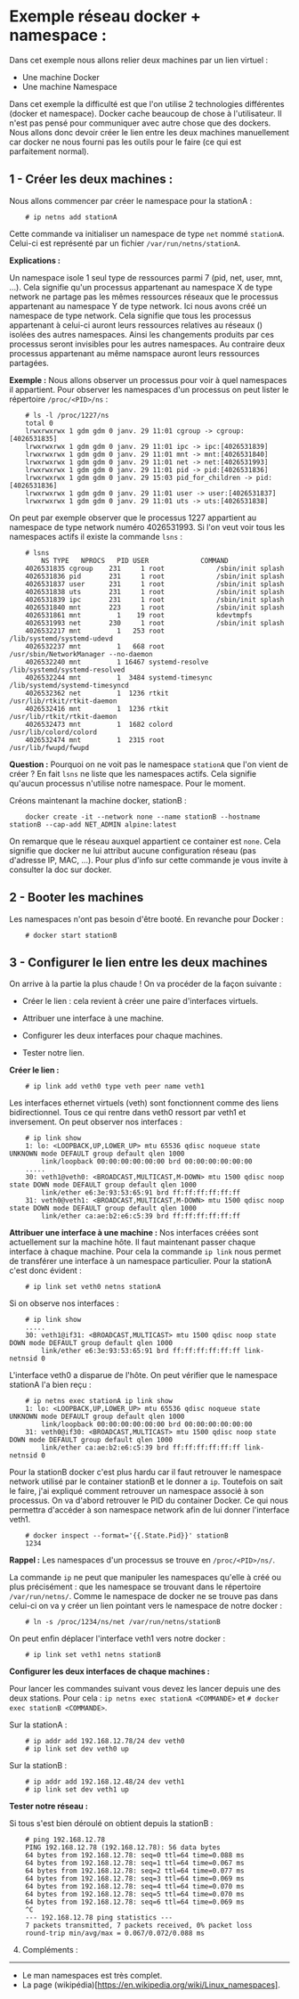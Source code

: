 Exemple réseau docker + namespace :
===================================

Dans cet exemple nous allons relier deux machines par un lien virtuel :

* Une machine Docker
* Une machine Namespace

Dans cet exemple la difficulté est que l'on utilise 2 technologies différentes (docker et namespace). Docker cache beaucoup de chose à l'utilisateur. Il n'est pas pensé pour communiquer avec autre chose que des dockers. Nous allons donc devoir créer le lien entre les deux machines manuellement car docker ne nous fourni pas les outils pour le faire (ce qui est parfaitement normal).

1 - Créer les deux machines :
-----------------------------

Nous allons commencer par créer le namespace pour la stationA :
		
		# ip netns add stationA
		
Cette commande va initialiser un namespace de type `net` nommé `stationA`. Celui-ci est représenté par un fichier `/var/run/netns/stationA`.

**Explications :** 

Un namespace isole 1 seul type de ressources parmi 7 (pid, net, user, mnt, ...). Cela signifie qu'un processus appartenant au namespace X de type network ne partage pas les mêmes ressources réseaux que le processus appartenant au namespace Y de type network. Ici nous avons créé un namespace de type network. Cela signifie que tous les processus appartenant à celui-ci auront leurs ressources relatives au réseaux () isolées des autres namespaces. Ainsi les changements produits par ces processus seront invisibles pour les autres namespaces. Au contraire deux processus appartenant au même namspace auront leurs ressources partagées.

**Exemple :** Nous allons observer un processus pour voir à quel namespaces il appartient. Pour observer les namespaces d'un processus on peut lister le répertoire `/proc/<PID>/ns` :
		
		# ls -l /proc/1227/ns 
		total 0
		lrwxrwxrwx 1 gdm gdm 0 janv. 29 11:01 cgroup -> cgroup:[4026531835]
		lrwxrwxrwx 1 gdm gdm 0 janv. 29 11:01 ipc -> ipc:[4026531839]
		lrwxrwxrwx 1 gdm gdm 0 janv. 29 11:01 mnt -> mnt:[4026531840]
		lrwxrwxrwx 1 gdm gdm 0 janv. 29 11:01 net -> net:[4026531993]
		lrwxrwxrwx 1 gdm gdm 0 janv. 29 11:01 pid -> pid:[4026531836]
		lrwxrwxrwx 1 gdm gdm 0 janv. 29 15:03 pid_for_children -> pid:[4026531836]
		lrwxrwxrwx 1 gdm gdm 0 janv. 29 11:01 user -> user:[4026531837]
		lrwxrwxrwx 1 gdm gdm 0 janv. 29 11:01 uts -> uts:[4026531838]

On peut par exemple observer que le processus 1227 appartient au namespace de type network numéro 4026531993. Si l'on veut voir tous les namespaces actifs il existe la commande `lsns` :

		# lsns
			NS TYPE   NPROCS   PID USER             COMMAND
		4026531835 cgroup    231     1 root             /sbin/init splash
		4026531836 pid       231     1 root             /sbin/init splash
		4026531837 user      231     1 root             /sbin/init splash
		4026531838 uts       231     1 root             /sbin/init splash
		4026531839 ipc       231     1 root             /sbin/init splash
		4026531840 mnt       223     1 root             /sbin/init splash
		4026531861 mnt         1    19 root             kdevtmpfs
		4026531993 net       230     1 root             /sbin/init splash
		4026532217 mnt         1   253 root             /lib/systemd/systemd-udevd
		4026532237 mnt         1   668 root             /usr/sbin/NetworkManager --no-daemon
		4026532240 mnt         1 16467 systemd-resolve  /lib/systemd/systemd-resolved
		4026532244 mnt         1  3484 systemd-timesync /lib/systemd/systemd-timesyncd
		4026532362 net         1  1236 rtkit            /usr/lib/rtkit/rtkit-daemon
		4026532416 mnt         1  1236 rtkit            /usr/lib/rtkit/rtkit-daemon
		4026532473 mnt         1  1682 colord           /usr/lib/colord/colord
		4026532474 mnt         1  2315 root             /usr/lib/fwupd/fwupd		

**Question :** Pourquoi on ne voit pas le namespace `stationA` que l'on vient de créer ? En fait `lsns` ne liste que les namespaces actifs. Cela signifie qu'aucun processus n'utilise notre namespace. Pour le moment.

Créons maintenant la machine docker, stationB :

		docker create -it --network none --name stationB --hostname stationB --cap-add NET_ADMIN alpine:latest   

On remarque que le réseau auxquel appartient ce container est `none`. Cela signifie que docker ne lui attribut aucune configuration réseau (pas d'adresse IP, MAC, ...). Pour plus d'info sur cette commande je vous invite à consulter la doc sur docker. 

2 - Booter les machines
-----------------------

Les namespaces n'ont pas besoin d'être booté. En revanche pour Docker :

		# docker start stationB

3 - Configurer le lien entre les deux machines
----------------------------------------------

On arrive à la partie la plus chaude ! On va procéder de la façon suivante :

* Créer le lien : cela revient à créer une paire d'interfaces virtuels.

* Attribuer une interface à une machine.

* Configurer les deux interfaces pour chaque machines.

* Tester notre lien.

**Créer le lien :**

		# ip link add veth0 type veth peer name veth1

Les interfaces ethernet virtuels (veth) sont fonctionnent comme des liens bidirectionnel. Tous ce qui rentre dans veth0 ressort par veth1 et inversement. On peut observer nos interfaces :
		
		# ip link show            
		1: lo: <LOOPBACK,UP,LOWER_UP> mtu 65536 qdisc noqueue state UNKNOWN mode DEFAULT group default qlen 1000
		    link/loopback 00:00:00:00:00:00 brd 00:00:00:00:00:00
		.....
		30: veth1@veth0: <BROADCAST,MULTICAST,M-DOWN> mtu 1500 qdisc noop state DOWN mode DEFAULT group default qlen 1000
		    link/ether e6:3e:93:53:65:91 brd ff:ff:ff:ff:ff:ff
		31: veth0@veth1: <BROADCAST,MULTICAST,M-DOWN> mtu 1500 qdisc noop state DOWN mode DEFAULT group default qlen 1000
		    link/ether ca:ae:b2:e6:c5:39 brd ff:ff:ff:ff:ff:ff

**Attribuer une interface à une machine :**
Nos interfaces créées sont actuellement sur la machine hôte. Il faut maintenant passer chaque interface à chaque machine. Pour cela la commande `ip link` nous permet de transférer une interface à un namespace particulier. Pour la stationA c'est donc évident :
		
		# ip link set veth0 netns stationA

Si on observe nos interfaces :

		# ip link show
		.....
		30: veth1@if31: <BROADCAST,MULTICAST> mtu 1500 qdisc noop state DOWN mode DEFAULT group default qlen 1000
		    link/ether e6:3e:93:53:65:91 brd ff:ff:ff:ff:ff:ff link-netnsid 0

L'interface veth0 a disparue de l'hôte. On peut vérifier que le namespace stationA l'a bien reçu : 

		# ip netns exec stationA ip link show
		1: lo: <LOOPBACK,UP,LOWER_UP> mtu 65536 qdisc noqueue state UNKNOWN mode DEFAULT group default qlen 1000
		    link/loopback 00:00:00:00:00:00 brd 00:00:00:00:00:00
		31: veth0@if30: <BROADCAST,MULTICAST> mtu 1500 qdisc noop state DOWN mode DEFAULT group default qlen 1000
		    link/ether ca:ae:b2:e6:c5:39 brd ff:ff:ff:ff:ff:ff link-netnsid 0


Pour la stationB docker c'est plus hardu car il faut retrouver le namespace network utilisé par le container stationB et le donner a `ip`. Toutefois on sait le faire, j'ai expliqué comment retrouver un namespace associé à son processus. On va d'abord retrouver le PID du container Docker. Ce qui nous permettra d'accéder à son namespace network afin de lui donner l'interface veth1.
		
		# docker inspect --format='{{.State.Pid}}' stationB
		1234
		
__Rappel :__ Les namespaces d'un processus se trouve en `/proc/<PID>/ns/`.

La commande `ip` ne peut que manipuler les namespaces qu'elle à créé ou plus précisément : que les namespace se trouvant dans le répertoire `/var/run/netns/`. Comme le namespace de docker ne se trouve pas dans celui-ci on va y créer un lien pointant vers le namespace de notre docker : 
		
		# ln -s /proc/1234/ns/net /var/run/netns/stationB
		
On peut enfin déplacer l'interface veth1 vers notre docker :
		
		# ip link set veth1 netns stationB


	
**Configurer les deux interfaces de chaque machines :**

Pour lancer les commandes suivant vous devez les lancer depuis une des deux stations. Pour cela : `ip netns exec stationA <COMMANDE>` et `# docker exec stationB <COMMANDE>`.

Sur la stationA :
		
		# ip addr add 192.168.12.78/24 dev veth0
		# ip link set dev veth0 up

Sur la stationB :

		# ip addr add 192.168.12.48/24 dev veth1
		# ip link set dev veth1 up
		
**Tester notre réseau :**

Si tous s'est bien déroulé on obtient depuis la stationB :

		# ping 192.168.12.78
		PING 192.168.12.78 (192.168.12.78): 56 data bytes
		64 bytes from 192.168.12.78: seq=0 ttl=64 time=0.088 ms
		64 bytes from 192.168.12.78: seq=1 ttl=64 time=0.067 ms
		64 bytes from 192.168.12.78: seq=2 ttl=64 time=0.077 ms
		64 bytes from 192.168.12.78: seq=3 ttl=64 time=0.069 ms
		64 bytes from 192.168.12.78: seq=4 ttl=64 time=0.070 ms
		64 bytes from 192.168.12.78: seq=5 ttl=64 time=0.070 ms
		64 bytes from 192.168.12.78: seq=6 ttl=64 time=0.069 ms
		^C
		--- 192.168.12.78 ping statistics ---
		7 packets transmitted, 7 packets received, 0% packet loss
		round-trip min/avg/max = 0.067/0.072/0.088 ms
		 

4. Compléments :
----------------

* Le man namespaces est très complet.
* La page (wikipédia)[https://en.wikipedia.org/wiki/Linux_namespaces].







